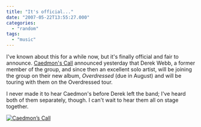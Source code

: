 ```yaml
---
title: "It's official..."
date: "2007-05-22T13:55:27.000"
categories: 
  - "random"
tags: 
  - "music"
---
```


I've known about this for a while now, but it's finally official and fair to announce. [Caedmon's Call](http://caedmonscall.com) announced yesterday that Derek Webb, a former member of the group, and since then an excellent solo artist, will be joining the group on their new album, _Overdressed_ (due in August) and will be touring with them on the Overdressed tour.

I never made it to hear Caedmon's before Derek left the band; I've heard both of them separately, though. I can't wait to hear them all on stage together.

[![Caedmon’s Call](http://www.chrishubbs.com/wordpress/wp-content/uploads/2007/05/park-1-final.thumbnail.jpg)](http://www.chrishubbs.com/wordpress/wp-content/uploads/2007/05/park-1-final.jpg "Caedmon’s Call")
